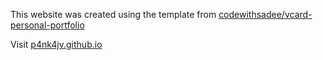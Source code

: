 This website was created using the template from [codewithsadee/vcard-personal-portfolio](https://github.com/codewithsadee/vcard-personal-portfolio)

Visit [p4nk4jv.github.io](https://p4nk4jv.github.io/)